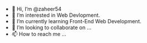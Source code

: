 - 👋 Hi, I’m @zaheer54
- 👀 I’m interested in  Web Devlopment.
- 🌱 I’m currently learning Front-End Web Development.
- 💞️ I’m looking to collaborate on ...
- 📫 How to reach me ...

<!---
zaheer54/zaheer54 is a ✨ special ✨ repository because its `README.md` (this file) appears on your GitHub profile.
You can click the Preview link to take a look at your changes.
--->
